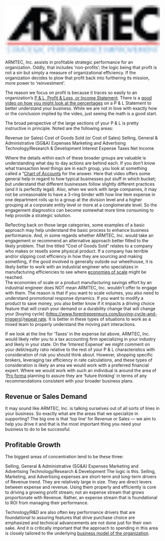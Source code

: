 
<img src="../assets/images/ARMTEC Logo Tiny.png"  width="750">

ARMTEC, Inc. assists in profitable strategic performance for an organization.  Oddly, that includes ‘non-profits’; the logic being that profit is not a sin but simply a measure of organizational efficiency.  If the organization decides to plow that profit back into furthering its mission, more power to ‘reinvestment’.

The reason we focus on profit is because it traces so easily to an organization’s [P & L, Profit & Loss, or Income Statement](https://corporatefinanceinstitute.com/resources/accounting/profit-and-loss-statement-pl/).  There is a [good video on how you might look at the percentages](https://www.youtube.com/watch?v=HUnifB9Ot90) on a P & L Statement to better understand your business.  While we are not in love with exactly how or the conclusion implied by the video, just seeing the math is a good start.

The broad perspective of the large sections of your P & L is pretty instructive in principle.  Noted are the following areas: 

Revenue (or Sales)
Cost of Goods Sold (or Cost of Sales)
Selling, General & Administrative (SG&A) Expenses
Marketing and Advertising
Technology/Research & Development
Interest Expense
Taxes
Net Income


Where the details within each of these broader groups are valuable is understanding what day to day actions are behind each.  If you don’t know what transaction level things are in each group, you look at something called a “[Chart of Accounts](https://www.accountingcoach.com/chart-of-accounts/explanation/2) for the answer.  Here that video offers some general help in regard to how typical businesses put stuff in which bucket; but understand that different businesses follow slightly different practices (and it is perfectly legal).   Also, when we work with large companies, it may not be unreasonable to have a 3-ring binder with how line item expense in one department rolls up to a group at the division level and a higher grouping at a corporate entity level or more at a conglomerate level.  So the engagement diagnostics can become somewhat more time consuming to help provide a strategic solution.

Reflecting back on those large categories, some examples of a basic approach may help understand the basic process to enhance business performance.  And, in some regards whether ARMTEC, Inc. would take an engagement or recommend an alternative approach better fitted to the likely problem.   That line titled “Cost of Goods Sold” relates to a company who makes or resells some physical product.  If a company has terrible and/or slipping cost efficiency in how they are sourcing and making something, if the good involved is generally outside our wheelhouse, it is likely better to work with an industrial engineer who specializes in manufacturing efficiencies to see where [economies of scale](https://www.investopedia.com/terms/e/economiesofscale.asp#:~:text=Investopedia%20%2F%20Mira%20Norian-,What%20Are%20Economies%20of%20Scale%3F,a%20larger%20number%20of%20goods.) might be reached.  
The economies of scale or a product manufacturing savings effort by an industrial engineer does NOT mean ARMTEC, Inc. wouldn’t offer to engage with them.  The reason is that if you want to scale volumes, you also need to understand promotional response dynamics.  If you want to modify a product to save money, you also better know if it impacts a driving choice feature that will crash your demand or a durability change that will change your [buying cycle] (https://www.forentrepreneurs.com/buying-cycle-and-triggers)/[repeat rate](https://www.glew.io/guides/calculate-repeat-purchase-rate).   It is better in these types of situations to work as a mixed team to properly understand the moving part interactions.

If we look at the line for ‘Taxes’ in the expense list above, ARMTEC, Inc. would likely refer you to a tax accounting firm specializing in your industry and likely in your state.  On the ‘Interest Expense’ we might comment on your debt/equity ratio relative to the rest of your P & L characteristics with consideration of risk you should think about.  However, shopping specific brokers, leveraging tax efficiency in rate calculations, and these types of consideration is likely an area we would work with a preferred financial expert.  Where we would work with such an individual is around the area of ‘[Pro forma](https://www.accountingtools.com/articles/what-are-pro-forma-financial-statements.html#:~:text=Pro%20forma%20financial%20statements%20are,may%20occur%20in%20the%20future.) planning to assure they are ‘future thinking’ in terms of any recommendations consistent with your broader business plans.  

## Revenue or Sales Demand

It may sound like ARMTEC, Inc. is talking ourselves out of all sorts of lines in your business.  So exactly what are the areas that we specialize in supporting?  The big one is that ‘top line’ for Revenue or Sales — we aim to help you drive it and that is the most important thing you need your business to do to be successful.  


## Profitable Growth

The biggest areas of concentration tend to be these three:
 
Selling, General & Administrative (SG&A) Expenses
Marketing and Advertising
Technology/Research & Development
The logic is this.  Selling, Marketing, and Advertising expenses are short-term and long-term drivers of Revenue trend.   They are relatively large in size.  They are direct levers between expense and revenue.  Using them properly and efficiently is core to driving a growing profit stream; not an expense stream that grows proportionate with Revenue.  Rather, an expense stream that is foundational to ROI from managing their performance.

Technology/R&D are also often key performance drivers that are foundational to assuring features that drive purchase choice are emphasized and technical advancements are not done just for their own sake.  And it is critically important that the approach to spending in this area is closely tailored to the underlying [business model of the organization](../business/busmodel.md).
